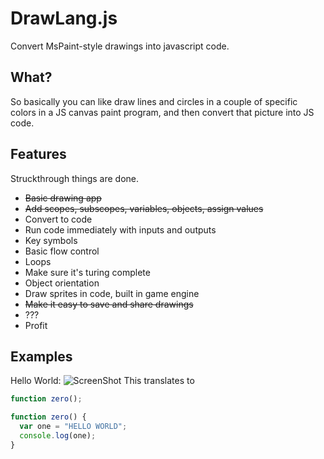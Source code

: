 # DrawLang.js #
Convert MsPaint-style drawings into javascript code.

## What? ##
So basically you can like draw lines and circles in a couple of specific colors
in a JS canvas paint program, and then convert that picture into JS code.

## Features ##
Struckthrough things are done.

- ~~Basic drawing app~~
- ~~Add scopes, subscopes, variables, objects, assign values~~
- Convert to code
- Run code immediately with inputs and outputs
- Key symbols
- Basic flow control
- Loops
- Make sure it's turing complete
- Object orientation
- Draw sprites in code, built in game engine
- ~~Make it easy to save and share drawings~~
- ???
- Profit

## Examples ##
Hello World:
![ScreenShot](https://raw.github.com/owenmcnaughton/DrawLang.js/master/screenshots/helloworld.png})
This translates to 
```javascript
function zero();

function zero() {
  var one = "HELLO WORLD";
  console.log(one);
}
```

